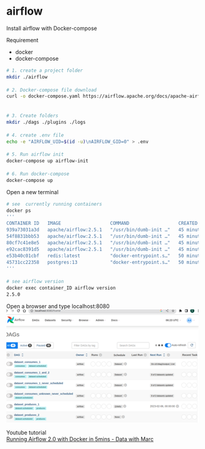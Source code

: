 # airflow

Install airflow with Docker-compose

Requirement

- docker
- docker-compose

```bash
# 1. create a project folder
mkdir ./airflow

# 2. Docker-compose file download
curl -o docker-compose.yaml https://airflow.apache.org/docs/apache-airflow/stable/docker-compose.yaml


# 3. Create folders
mkdir ./dags ./plugins ./logs

# 4. create .env file
echo -e "AIRFLOW_UID=$(id -u)\nAIRFLOW_GID=0" > .env

# 5. Run airflow init
docker-compose up airflow-init

# 6. Run docker-compose
docker-compose up

```

Open a new terminal

```bash
# see  currently running containers
docker ps
'''
CONTAINER ID   IMAGE                  COMMAND                  CREATED          STATUS                    PORTS                                       NAMES
939a73031a3d   apache/airflow:2.5.1   "/usr/bin/dumb-init …"   45 minutes ago   Up 45 minutes (healthy)   8080/tcp                                    airflow-docker_airflow-scheduler_1
54f8831bbb53   apache/airflow:2.5.1   "/usr/bin/dumb-init …"   45 minutes ago   Up 45 minutes (healthy)   0.0.0.0:8080->8080/tcp, :::8080->8080/tcp   airflow-docker_airflow-webserver_1
80cf7c41e8e5   apache/airflow:2.5.1   "/usr/bin/dumb-init …"   45 minutes ago   Up 45 minutes (healthy)   8080/tcp                                    airflow-docker_airflow-worker_1
e92cac8391d5   apache/airflow:2.5.1   "/usr/bin/dumb-init …"   45 minutes ago   Up 45 minutes (healthy)   8080/tcp                                    airflow-docker_airflow-triggerer_1
e53b40c01cbf   redis:latest           "docker-entrypoint.s…"   50 minutes ago   Up 50 minutes (healthy)   6379/tcp                                    airflow-docker_redis_1
45731cc22358   postgres:13            "docker-entrypoint.s…"   50 minutes ago   Up 50 minutes (healthy)   5432/tcp                                    airflow-docker_postgres_1
'''

# see airflow version
docker exec container_ID airflow version
2.5.0

```

Open a browser and type localhost:8080
![brower](/docs/locahost.png)

Youtube tutorial  
[Running Airflow 2.0 with Docker in 5mins - Data with Marc](https://www.youtube.com/watch?v=ataytcxy2ck&ab_channel=datawithmarc)
